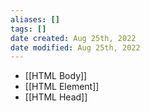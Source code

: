 ```yaml
---
aliases: []
tags: []
date created: Aug 25th, 2022
date modified: Aug 25th, 2022
---
```


- [[HTML Body]]
- [[HTML Element]]
- [[HTML Head]]